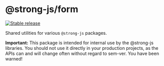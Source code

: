 # @strong-js/form

[![Stable release](https://img.shields.io/npm/v/@strong-js/form.svg)](https://npm.im/@strong-js/form)

Shared utilities for various `@strong-js` packages.

**Important:** This package is intended for internal use by the @strong-js libraries. You should not use it directly in your production projects, as the APIs can and will change often without regard to sem-ver. You have been warned!
